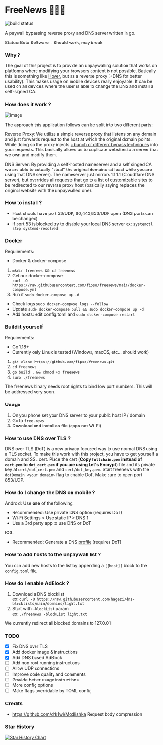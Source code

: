 # FreeNews 🔨💵🧱

![build status](https://github.com/fipso/freenews/actions/workflows/go.yml/badge.svg?branch=main)

A paywall bypassing reverse proxy and DNS server written in go.

Status: Beta Software ~ Should work, may break

### Why ?

The goal of this project is to provide an unpaywalling solution that works on platforms where modifying your browsers content is not possible. Basically this is something like [Hover](https://github.com/nathan-149/hover-paywalls-browser-extension), but as a reverse proxy (+DNS for better usability). This makes usage on mobile devices really enjoyable.
It can be used on all devices where the user is able to change the DNS and install a self-signed CA.

### How does it work ?

![image](https://user-images.githubusercontent.com/8930842/200426509-df51e0b0-fcf1-4777-a06c-f109ee71decf.png)

The approach this application follows can be split into two different parts:

Reverse Proxy:
We utilize a simple reverse proxy that listens on any domain and just forwards request to the host at which the original domain points. While doing so the proxy injects [a bunch of different bypass techniques](https://medium.datadriveninvestor.com/how-to-bypass-any-paywall-for-free-df87832cbff7) into your requests. This basically allows us to duplicate websites to a server that we own and modify them.

DNS Server:
By providing a self-hosted nameserver and a self singed CA we are able to actually "steal" the original domains (at least while you are using that DNS server).
The nameserver just mirrors 1.1.1.1 (Cloudflare DNS server), but overrides all requests that go to a list of customizable sites to be redirected to our reverse proxy host (basically saying replaces the original website with the unpaywalled one).

### How to install ?

- Host should have port 53/UDP, 80,443,853/UDP open (DNS ports can be changed)
- If port 53 is blocked try to disable your local DNS server ex: `systemctl stop systemd-resolved`

### Docker

Requirements:

- Docker & docker-compose

1. `mkdir freenews && cd freenews`
2. Get our docker-compose  
   `curl -O https://raw.githubusercontent.com/fipso/freenews/main/docker-compose.yml`
3. Run it `sudo docker-compose up -d`
  
-  Check logs `sudo docker-compose logs --follow`
-  Update `sudo docker-compose pull && sudo docker-compose up -d`
-  Add hosts: edit config.toml and `sudo docker-compose restart`

### Build it yourself

Requirements:

- Go 1.18+
- Currently only Linux is tested (Windows, macOS, etc... should work)

1. `git clone https://github.com/fipso/freenews.git`
2. `cd freenews`
3. `go build . && chmod +x freenews`
4. `sudo ./freenews`

The freenews binary needs root rights to bind low port numbers.
This will be addressed very soon.

### Usage

1. On you phone set your DNS server to your public host IP / domain
2. Go to `free.news`
3. Download and install ca file (apps not Wi-Fi)

### How to use DNS over TLS ?

DNS over TLS (DoT) is a new privacy focused way to use normal DNS using a TLS socket.
To make this work with this project, you have to get yourself a domain and SSL cert.
Place the cert (**Copy `fullchain.pem` instead of `cert.pem` to `dot_cert.pem` if you are using Let's Encrypt**) file and its private key at `cert/dot_cert.pem` and `cert/dot_key.pem`.
Start freenews with the `-dotDomain <your domain>` flag to enable DoT. Make sure to open port 853/UDP.

### How do I change the DNS on mobile ?

Android:
Use **one** of the following:

- Recommended: Use private DNS option (requires DoT)
- Wi-Fi Settings > Use static IP > DNS 1
- Use a 3rd party app to use DNS or DoT

IOS:

- Recommended: Generate a DNS [profile](https://dns.notjakob.com/index.html) (requires DoT)

### How to add hosts to the unpaywall list ?

You can add new hosts to the list by appending a `[[host]]` block to the `config.toml` file.

### How do I enable AdBlock ?

1. Download a DNS blocklist  
   ex: `curl -O https://raw.githubusercontent.com/hagezi/dns-blocklists/main/domains/light.txt`
2. Start with `-blockList` param  
   ex: `./freenews -blockList light.txt`

We currently redirect all blocked domains to 127.0.0.1

### TODO

- [x] Fix DNS over TLS
- [x] Add docker image & instructions
- [x] Add DNS based AdBlock
- [ ] Add non root running instructions
- [ ] Allow UDP connections
- [ ] Improve code quality and comments
- [ ] Provide better usage instructions
- [ ] More config options
- [ ] Make flags overridable by TOML config

### Credits

- https://github.com/drk1wi/Modlishka Request body compression

### Star History
[![Star History Chart](https://api.star-history.com/svg?repos=fipso/freenews&type=Date)](https://star-history.com/#fipso/freenews&Date)
